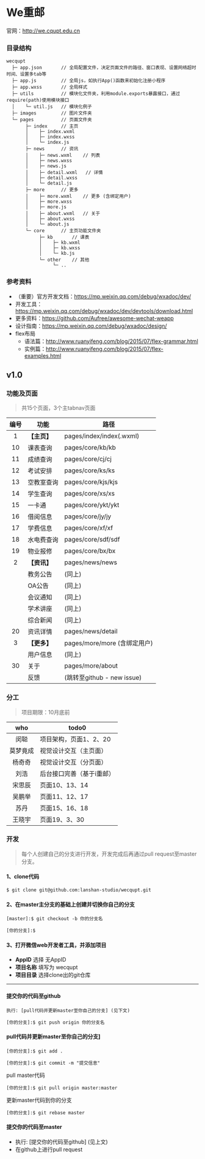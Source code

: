 We重邮
===

官网：http://we.cqupt.edu.cn

### 目录结构
```
wecqupt
  ├─ app.json       // 全局配置文件，决定页面文件的路径、窗口表现、设置网络超时时间、设置多tab等     
  ├─ app.js         // 全局js，如执行App()函数来初始化注册小程序
  ├─ app.wxss       // 全局样式
  ├─ utils          // 模块化文件夹，利用module.exports暴露接口，通过require(path)使用模块接口
  │    └─ util.js   // 模块化例子
  ├─ images         // 图片文件夹
  └─ pages          // 页面文件夹
       ├─ index     // 主页
       │    ├─ index.wxml
       │    ├─ index.wxss
       │    └─ index.js
       ├─ news      // 资讯
       │    ├─ news.wxml    // 列表
       │    ├─ news.wxss
       │    ├─ news.js
       │    ├─ detail.wxml   // 详情
       │    ├─ detail.wxss
       │    └─ detail.js
       ├─ more      // 更多
       │    ├─ more.wxml    // 更多 (含绑定用户)
       │    ├─ more.wxss
       │    ├─ more.js
       │    ├─ about.wxml   // 关于
       │    ├─ about.wxss
       │    └─ about.js
       └─ core      // 主页功能文件夹
            ├─ kb       // 课表
            │    ├─ kb.wxml
            │    ├─ kb.wxss
            │    └─ kb.js
            └─ other    // 其他
                 └─ ..
```

### 参考资料

* （重要）官方开发文档：https://mp.weixin.qq.com/debug/wxadoc/dev/
* 开发工具：https://mp.weixin.qq.com/debug/wxadoc/dev/devtools/download.html
* 更多资料：https://github.com/Aufree/awesome-wechat-weapp
* 设计指南：https://mp.weixin.qq.com/debug/wxadoc/design/
* flex布局
  * 语法篇：http://www.ruanyifeng.com/blog/2015/07/flex-grammar.html
  * 实例篇：http://www.ruanyifeng.com/blog/2015/07/flex-examples.html

## v1.0
### 功能及页面
> 共15个页面，3个主tabnav页面

| 编号 | 功能        | 路径                        |
|:---:| ----------- | -------------------------- |
| 1   | **【主页】** | pages/index/index(.wxml)   |
| 10  | 课表查询     | pages/core/kb/kb           |
| 11  | 成绩查询     | pages/core/cj/cj           |
| 12  | 考试安排     | pages/core/ks/ks           |
| 13  | 空教室查询   | pages/core/kjs/kjs         |
| 14  | 学生查询     | pages/core/xs/xs           |
| 15  | 一卡通       | pages/core/ykt/ykt         |
| 16  | 借阅信息     | pages/core/jy/jy           |
| 17  | 学费信息     | pages/core/xf/xf           |
| 18  | 水电费查询   | pages/core/sdf/sdf         |
| 19  | 物业报修     | pages/core/bx/bx           |
| 2   | **【资讯】** | pages/news/news            |
|     | 教务公告     | (同上)                      |
|     | OA公告      | (同上)                      |
|     | 会议通知     | (同上)                      |
|     | 学术讲座     | (同上)                      |
|     | 综合新闻     | (同上)                      |
| 20  | 资讯详情     | pages/news/detail          |
| 3   | **【更多】** | pages/more/more (含绑定用户) |
|     | 用户信息     | (同上)                      |
| 30  | 关于        | pages/more/about           |
|     | 反馈        | (跳转至github - new issue)  |

### 分工
> 项目期限：10月底前

| who    | todo0                 |
|:------:| --------------------- |
| 闵聪    | 项目架构，页面1、2、20   |
| 莫梦竟成 | 视觉设计交互（主页面）    |
| 杨奇奇   | 视觉设计交互（分页面）    |
| 刘浩     | 后台接口完善（基于i重邮） |
| 宋思辰   | 页面10、13、14          |
| 吴鹏举   | 页面11、12、17          |
| 苏丹     | 页面15、16、18          |
| 王晓宇   | 页面19、3、30           |

### 开发
> 每个人创建自己的分支进行开发，开发完成后再通过pull request至master分支。

#### 1、clone代码
```
$ git clone git@github.com:lanshan-studio/wecqupt.git
```

#### 2、在master主分支的基础上创建并切换你自己的分支
```
[master]:$ git checkout -b 你的分支名
```
```
[你的分支]:$ 
```

#### 3、打开微信web开发者工具，并添加项目
* **AppID** 选择 无AppID
* **项目名称** 填写为 wecqupt
* **项目目录** 选择clone出的git仓库

---

#### 提交你的代码至github
```
执行: [pull代码并更新master至你自己的分支] (见下文)
```
```
[你的分支]:$ git push origin 你的分支名
```

#### pull代码并更新master至你自己的分支]
```
[你的分支]:$ git add .
```
```
[你的分支]:$ git commit -m "提交信息"
```
pull master代码
```
[你的分支]:$ git pull origin master:master
```
更新master代码到你的分支
```
[你的分支]:$ git rebase master
```

#### 提交你的代码至master
* 执行: [提交你的代码至github] (见上文)
* 在github上进行pull request